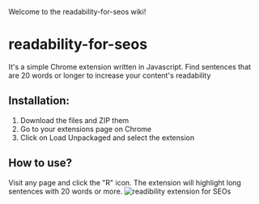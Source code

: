 Welcome to the readability-for-seos wiki!

# readability-for-seos
It's a simple Chrome extension written in Javascript. Find sentences that are 20 words or longer to increase your content's readability

## Installation:
1. Download the files and ZIP them
2. Go to your extensions page on Chrome
3. Click on Load Unpackaged and select the extension

## How to use? 
Visit any page and click the "R" icon. The extension will highlight long sentences with 20 words or more. 
![readibility extension for SEOs](https://user-images.githubusercontent.com/7423298/74299672-7d240a80-4d5e-11ea-91d4-1d9719558d94.png)
